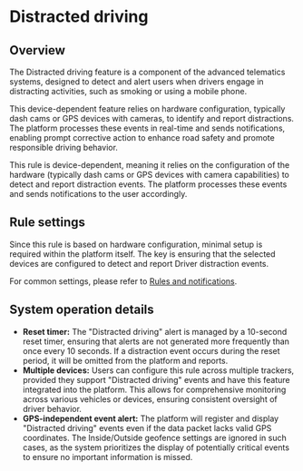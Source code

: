 # Distracted driving

## Overview

The Distracted driving feature is a component of the advanced telematics systems, designed to detect and alert users when drivers engage in distracting activities, such as smoking or using a mobile phone.

This device-dependent feature relies on hardware configuration, typically dash cams or GPS devices with cameras, to identify and report distractions. The platform processes these events in real-time and sends notifications, enabling prompt corrective action to enhance road safety and promote responsible driving behavior.

This rule is device-dependent, meaning it relies on the configuration of the hardware (typically dash cams or GPS devices with camera capabilities) to detect and report distraction events. The platform processes these events and sends notifications to the user accordingly.

## Rule settings

Since this rule is based on hardware configuration, minimal setup is required within the platform itself. The key is ensuring that the selected devices are configured to detect and report Driver distraction events.

For common settings, please refer to [Rules and notifications](../../rules-and-notifications.md).

## System operation details

- **Reset timer:** The "Distracted driving" alert is managed by a 10-second reset timer, ensuring that alerts are not generated more frequently than once every 10 seconds. If a distraction event occurs during the reset period, it will be omitted from the platform and reports.
- **Multiple devices:** Users can configure this rule across multiple trackers, provided they support "Distracted driving" events and have this feature integrated into the platform. This allows for comprehensive monitoring across various vehicles or devices, ensuring consistent oversight of driver behavior.
- **GPS-independent event alert:** The platform will register and display "Distracted driving" events even if the data packet lacks valid GPS coordinates. The Inside/Outside geofence settings are ignored in such cases, as the system prioritizes the display of potentially critical events to ensure no important information is missed.